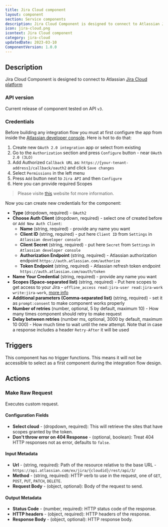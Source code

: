 ```yaml
---
title: Jira Cloud component
layout: component
section: Service components
description: Jira Cloud Component is designed to connect to Atlassian Jira Cloud platform.
icon: jira-cloud.png
icontext: Jira Cloud component
category: jira-cloud
updatedDate: 2023-03-10
ComponentVersion: 1.0.0
---
```


## Description

Jira Cloud Component is designed to connect to Atlassian [Jira Cloud platform](https://developer.atlassian.com/cloud/jira/platform/rest/v3/intro/)

### API version

Current release of component tested on API `v3`.

### Credentials

Before building any integration flow you must at first configure the app from inside the [Atlassian developer console](https://developer.atlassian.com/console/myapps/). Here is hot to do that:

1. Create new `OAuth 2.0 integration` app or select from existing
2. Go to the `Authorization` section and press `Configure` button - near `OAuth 2.0 (3LO)`
3. Add Authorized `Callback URL` as: `https://{your-tenant-address}/callback/oauth2` and click `Save changes`
4. Select `Permissions` in the left menu
5. Press `Add` button next to `Jira API` and then `Configure`
6. Here you can provide required Scopes

> Please visite [this](https://developer.atlassian.com/cloud/jira/platform/oauth-2-3lo-apps/#enabling-oauth-2-0--3lo-) website fot more information.

Now you can create new credentials for the component:

* **Type** (dropdown, required) - `OAuth2`
* **Choose Auth Client** (dropdown, required) - select one of created before or `Add New Auth Client`:
  * **Name** (string, required) - provide any name you want
  * **Client ID** (string, required) - put here `Client ID` from `Settings` in `Atlassian developer console`
  * **Client Secret** (string, required) - put here `Secret` from `Settings` in `Atlassian developer console`
  * **Authorization Endpoint** (string, required) - Atlassian authorization endpoint `https://auth.atlassian.com/authorize`
  * **Token Endpoint** (string, required) - Atlassian refresh token endpoint `https://auth.atlassian.com/oauth/token`
* **Name Your Credential** (string, required) - provide any name you want
* **Scopes (Space-separated list)** (string, required) - Put here scopes to get access to your Jira - `offline_access read:jira-user read:jira-work write:jira-work`, [more info](https://developer.atlassian.com/cloud/jira/platform/scopes-for-oauth-2-3LO-and-forge-apps/)
* **Additional parameters (Comma-separated list)** (string, required) - set it as `prompt:consent` to make component works properly
* **Number of retries** (number, optional, 5 by default, maximum 10) - How many times component should retry to make request
* **Delay between retries** (number ms, optional, 3000 by default, maximum 10 000) - How much time to wait until the new attempt. Note that in case a response includes a header `Retry-After` it will be used

## Triggers

This component has no trigger functions. This means it will not be accessible to
select as a first component during the integration flow design.

## Actions

### Make Raw Request

Executes custom request.

#### Configuration Fields

* **Select cloud** - (dropdown, required): This will retrieve the sites that have scopes granted by the token.
* **Don't throw error on 404 Response** - (optional, boolean): Treat 404 HTTP responses not as error, defaults to `false`.

#### Input Metadata

* **Url** - (string, required): Path of the resource relative to the base URL - `https://api.atlassian.com/ex/jira/{cloudid}/rest/api/3/`
* **Method** - (string, required): HTTP verb to use in the request, one of `GET`, `POST`, `PUT`, `PATCH`, `DELETE`.
* **Request Body** - (object, optional): Body of the request to send.

#### Output Metadata

* **Status Code** - (number, required): HTTP status code of the response.
* **HTTP headers** - (object, required): HTTP headers of the response.
* **Response Body** - (object, optional): HTTP response body.
